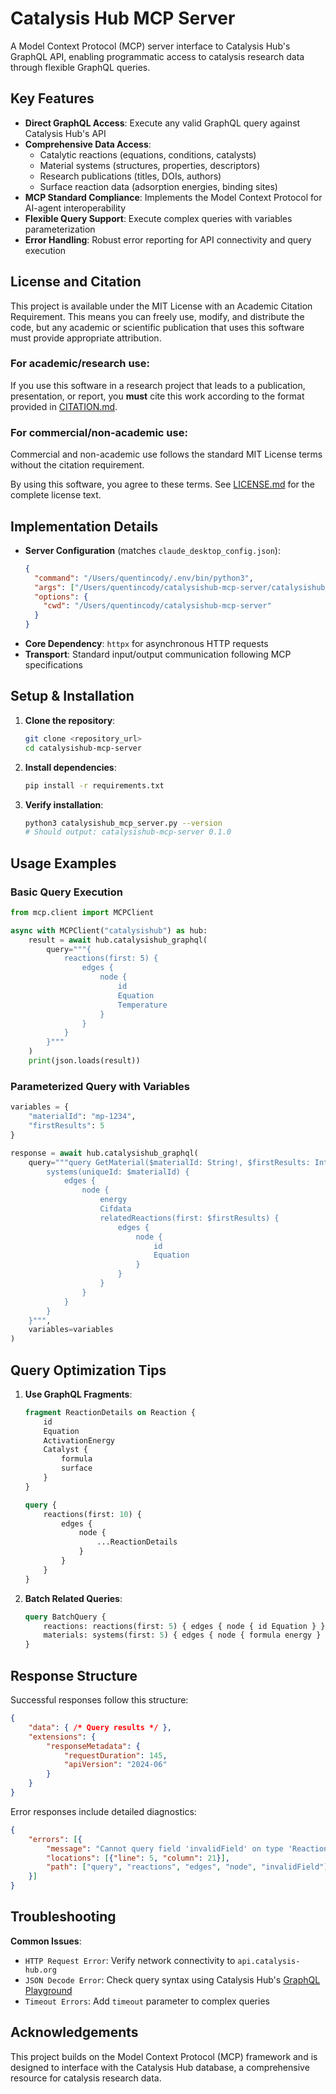 # Catalysis Hub MCP Server

A Model Context Protocol (MCP) server interface to Catalysis Hub's GraphQL API, enabling programmatic access to catalysis research data through flexible GraphQL queries.

## Key Features

- **Direct GraphQL Access**: Execute any valid GraphQL query against Catalysis Hub's API
- **Comprehensive Data Access**:
  - Catalytic reactions (equations, conditions, catalysts)
  - Material systems (structures, properties, descriptors)
  - Research publications (titles, DOIs, authors)
  - Surface reaction data (adsorption energies, binding sites)
- **MCP Standard Compliance**: Implements the Model Context Protocol for AI-agent interoperability
- **Flexible Query Support**: Execute complex queries with variables parameterization
- **Error Handling**: Robust error reporting for API connectivity and query execution

## License and Citation

This project is available under the MIT License with an Academic Citation Requirement. This means you can freely use, modify, and distribute the code, but any academic or scientific publication that uses this software must provide appropriate attribution.

### For academic/research use:
If you use this software in a research project that leads to a publication, presentation, or report, you **must** cite this work according to the format provided in [CITATION.md](CITATION.md).

### For commercial/non-academic use:
Commercial and non-academic use follows the standard MIT License terms without the citation requirement.

By using this software, you agree to these terms. See [LICENSE.md](LICENSE.md) for the complete license text.

## Implementation Details

- **Server Configuration** (matches `claude_desktop_config.json`):
  ```json
  {
    "command": "/Users/quentincody/.env/bin/python3",
    "args": ["/Users/quentincody/catalysishub-mcp-server/catalysishub_mcp_server.py"],
    "options": {
      "cwd": "/Users/quentincody/catalysishub-mcp-server"
    }
  }
  ```
- **Core Dependency**: `httpx` for asynchronous HTTP requests
- **Transport**: Standard input/output communication following MCP specifications

## Setup & Installation

1. **Clone the repository**:
   ```bash
   git clone <repository_url>
   cd catalysishub-mcp-server
   ```

2. **Install dependencies**:
   ```bash
   pip install -r requirements.txt
   ```

3. **Verify installation**:
   ```bash
   python3 catalysishub_mcp_server.py --version
   # Should output: catalysishub-mcp-server 0.1.0
   ```

## Usage Examples

### Basic Query Execution
```python
from mcp.client import MCPClient

async with MCPClient("catalysishub") as hub:
    result = await hub.catalysishub_graphql(
        query="""{
            reactions(first: 5) {
                edges {
                    node {
                        id
                        Equation
                        Temperature
                    }
                }
            }
        }"""
    )
    print(json.loads(result))
```

### Parameterized Query with Variables
```python
variables = {
    "materialId": "mp-1234",
    "firstResults": 5
}

response = await hub.catalysishub_graphql(
    query="""query GetMaterial($materialId: String!, $firstResults: Int!) {
        systems(uniqueId: $materialId) {
            edges {
                node {
                    energy
                    Cifdata
                    relatedReactions(first: $firstResults) {
                        edges {
                            node {
                                id
                                Equation
                            }
                        }
                    }
                }
            }
        }
    }""",
    variables=variables
)
```

## Query Optimization Tips

1. **Use GraphQL Fragments**:
   ```graphql
   fragment ReactionDetails on Reaction {
       id
       Equation
       ActivationEnergy
       Catalyst {
           formula
           surface
       }
   }
   
   query {
       reactions(first: 10) {
           edges {
               node {
                   ...ReactionDetails
               }
           }
       }
   }
   ```

2. **Batch Related Queries**:
   ```graphql
   query BatchQuery {
       reactions: reactions(first: 5) { edges { node { id Equation } } }
       materials: systems(first: 5) { edges { node { formula energy } } }
   }
   ```

## Response Structure

Successful responses follow this structure:
```json
{
    "data": { /* Query results */ },
    "extensions": {
        "responseMetadata": {
            "requestDuration": 145,
            "apiVersion": "2024-06"
        }
    }
}
```

Error responses include detailed diagnostics:
```json
{
    "errors": [{
        "message": "Cannot query field 'invalidField' on type 'Reaction'",
        "locations": [{"line": 5, "column": 21}],
        "path": ["query", "reactions", "edges", "node", "invalidField"]
    }]
}
```

## Troubleshooting

**Common Issues**:
- `HTTP Request Error`: Verify network connectivity to `api.catalysis-hub.org`
- `JSON Decode Error`: Check query syntax using Catalysis Hub's [GraphQL Playground](https://www.catalysis-hub.org/api/graphql)
- `Timeout Errors`: Add `timeout` parameter to complex queries

## Acknowledgements

This project builds on the Model Context Protocol (MCP) framework and is designed to interface with the Catalysis Hub database, a comprehensive resource for catalysis research data.